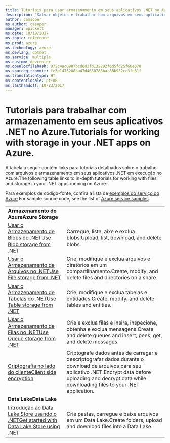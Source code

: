 ```yaml
---
title: Tutoriais para usar armazenamento em seus aplicativos .NET no Azure
description: "Salvar objetos e trabalhar com arquivos em seus aplicativos .NET em execução no Azure"
author: camsoper
ms.author: casoper
manager: wpickett
ms.date: 10/19/2017
ms.topic: reference
ms.prod: azure
ms.technology: azure
ms.devlang: dotnet
ms.service: multiple
ms.custom: devcenter
ms.openlocfilehash: 972c4ac0987bcd0d2fd132292f6d5fd25f68e378
ms.sourcegitcommit: fe3e1475208ba47d4630788bac88b952cc3fe61f
ms.translationtype: HT
ms.contentlocale: pt-BR
ms.lasthandoff: 10/23/2017
---
```

# <a name="tutorials-for-working-with-storage-in-your-net-apps-on-azure"></a><span data-ttu-id="e1d9d-103">Tutoriais para trabalhar com armazenamento em seus aplicativos .NET no Azure.</span><span class="sxs-lookup"><span data-stu-id="e1d9d-103">Tutorials for working with storage in your .NET apps on Azure.</span></span>

<span data-ttu-id="e1d9d-104">A tabela a seguir contém links para tutoriais detalhados sobre o trabalho com arquivos e armazenamento em seus aplicativos .NET em execução no Azure.</span><span class="sxs-lookup"><span data-stu-id="e1d9d-104">The following table links to in-depth tutorials for working with files and storage in your .NET apps running on Azure.</span></span>

<span data-ttu-id="e1d9d-105">Para exemplos de código-fonte, confira a lista de [exemplos do serviço do Azure](https://azure.microsoft.com/resources/samples/?platform=dotnet).</span><span class="sxs-lookup"><span data-stu-id="e1d9d-105">For sample source code, see the list of [Azure service samples](https://azure.microsoft.com/resources/samples/?platform=dotnet).</span></span>

| | |
|---|---|
| <span data-ttu-id="e1d9d-106">**Armazenamento do Azure**</span><span class="sxs-lookup"><span data-stu-id="e1d9d-106">**Azure Storage**</span></span> ||
| <span data-ttu-id="e1d9d-107">[Usar o Armazenamento de Blobs do .NET][1]</span><span class="sxs-lookup"><span data-stu-id="e1d9d-107">[Use Blob storage from .NET][1]</span></span> | <span data-ttu-id="e1d9d-108">Carregue, liste, aixe e exclua blobs.</span><span class="sxs-lookup"><span data-stu-id="e1d9d-108">Upload, list, download, and delete blobs.</span></span> |
| <span data-ttu-id="e1d9d-109">[Usar o Armazenamento de Arquivos no .NET][4]</span><span class="sxs-lookup"><span data-stu-id="e1d9d-109">[Use File storage from .NET][4]</span></span> | <span data-ttu-id="e1d9d-110">Crie, modifique e exclua arquivos e diretórios em um compartilhamento.</span><span class="sxs-lookup"><span data-stu-id="e1d9d-110">Create, modify, and delete files and directories on a share.</span></span> | 
| <span data-ttu-id="e1d9d-111">[Usar o Armazenamento de Tabelas do .NET][3]</span><span class="sxs-lookup"><span data-stu-id="e1d9d-111">[Use Table storage from .NET][3]</span></span> | <span data-ttu-id="e1d9d-112">Crie, modifique e exclua tabelas e entidades.</span><span class="sxs-lookup"><span data-stu-id="e1d9d-112">Create, modify, and delete tables and entities.</span></span> |
| <span data-ttu-id="e1d9d-113">[Usar o Armazenamento de Filas no .NET][2]</span><span class="sxs-lookup"><span data-stu-id="e1d9d-113">[Use Queue storage from .NET][2]</span></span> | <span data-ttu-id="e1d9d-114">Crie e exclua filas e insira, inspecione, obtenha e exclua mensagens.</span><span class="sxs-lookup"><span data-stu-id="e1d9d-114">Create and delete queues and insert, peek, get, and delete messages.</span></span> |
| <span data-ttu-id="e1d9d-115">[Criptografia no lado do cliente][5]</span><span class="sxs-lookup"><span data-stu-id="e1d9d-115">[Client side encryption][5]</span></span> | <span data-ttu-id="e1d9d-116">Criptografe dados antes de carregar e descriptografar dados durante o download de arquivos para seu aplicativo .NET.</span><span class="sxs-lookup"><span data-stu-id="e1d9d-116">Encrypt data before uploading and decrypt data while downloading files to your .NET application.</span></span> 
|<span data-ttu-id="e1d9d-117">**Data Lake**</span><span class="sxs-lookup"><span data-stu-id="e1d9d-117">**Data Lake**</span></span>||
| <span data-ttu-id="e1d9d-118">[Introdução ao Data Lake Store usando o .NET][6]</span><span class="sxs-lookup"><span data-stu-id="e1d9d-118">[Get started with Data Lake Store using .NET][6]</span></span> | <span data-ttu-id="e1d9d-119">Crie pastas, carregue e baixe arquivos em um Data Lake.</span><span class="sxs-lookup"><span data-stu-id="e1d9d-119">Create folders, upload and download files into a Data Lake.</span></span> | 

[1]: /azure/storage/storage-dotnet-how-to-use-blobs
[2]: /azure/storage/storage-dotnet-how-to-use-queues
[3]: /azure/storage/storage-dotnet-how-to-use-tables
[4]: /azure/storage/storage-dotnet-how-to-use-files
[5]: /azure/storage/storage-client-side-encryption
[6]: /azure/data-lake-store/data-lake-store-get-started-net-sdk
